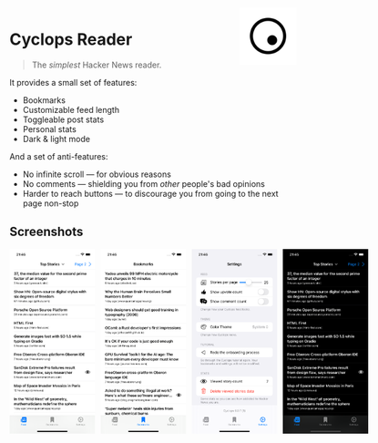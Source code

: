 <img src="docs/static/logo.svg" style="width: 100px; height: 100px;" align="right">

# Cyclops Reader

> The *simplest* Hacker News reader.

It provides a small set of features:

- Bookmarks
- Customizable feed length
- Toggleable post stats
- Personal stats
- Dark & light mode

And a set of anti-features:

- No infinite scroll — for obvious reasons
- No comments — shielding you from _other_ people's bad opinions
- Harder to reach buttons — to discourage you from going to the next page non-stop

## Screenshots

<div style="display: flex; gap: 10px;">
  <img src="docs/static/screenshots/feed.png" style="width: 150px">
  <img src="docs/static/screenshots/bookmarks.png" style="width: 150px">
  <img src="docs/static/screenshots/settings.png" style="width: 150px">
  <img src="docs/static/screenshots/dark_theme.png" style="width: 150px">
</div>
